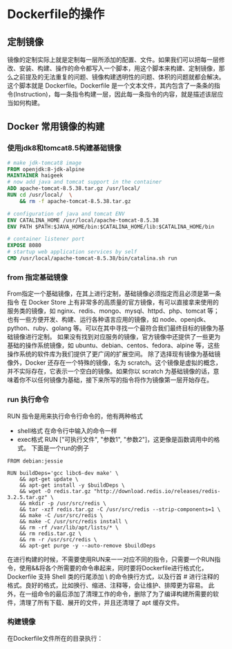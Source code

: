 # Dockerfile的操作

## 定制镜像

镜像的定制实际上就是定制每一层所添加的配置、文件。如果我们可以把每一层修改、安装、构建、操作的命令都写入一个脚本，用这个脚本来构建、定制镜像，那么之前提及的无法重复的问题、镜像构建透明性的问题、体积的问题就都会解决。这个脚本就是 Dockerfile。Dockerfile 是一个文本文件，其内包含了一条条的指令(Instruction)，每一条指令构建一层，因此每一条指令的内容，就是描述该层应当如何构建。

## Docker 常用镜像的构建

### 使用jdk8和tomcat8.5构建基础镜像

```dockerfile
# make jdk-tomcat8 image
FROM openjdk:8-jdk-alpine
MAINTAINER haigeek
# now add java and tomcat support in the container 
ADD apache-tomcat-8.5.38.tar.gz /usr/local/ 
RUN cd /usr/local/  \
    && rm -f apache-tomcat-8.5.38.tar.gz

# configuration of java and tomcat ENV 
ENV CATALINA_HOME /usr/local/apache-tomcat-8.5.38
ENV PATH $PATH:$JAVA_HOME/bin:$CATALINA_HOME/lib:$CATALINA_HOME/bin 

# container listener port 
EXPOSE 8080
# startup web application services by self 
CMD /usr/local/apache-tomcat-8.5.38/bin/catalina.sh run
```

### from 指定基础镜像

From指定一个基础镜像，在其上进行定制，基础镜像必须指定而且必须是第一条指令
在 Docker Store 上有非常多的高质量的官方镜像，有可以直接拿来使用的服务类的镜像，如 nginx、redis、mongo、mysql、httpd、php、tomcat 等；也有一些方便开发、构建、运行各种语言应用的镜像，如 node、openjdk、python、ruby、golang 等。可以在其中寻找一个最符合我们最终目标的镜像为基础镜像进行定制。
如果没有找到对应服务的镜像，官方镜像中还提供了一些更为基础的操作系统镜像，如 ubuntu、debian、centos、fedora、alpine 等，这些操作系统的软件库为我们提供了更广阔的扩展空间。
除了选择现有镜像为基础镜像外，Docker 还存在一个特殊的镜像，名为 scratch。这个镜像是虚拟的概念，并不实际存在，它表示一个空白的镜像。如果你以 scratch 为基础镜像的话，意味着你不以任何镜像为基础，接下来所写的指令将作为镜像第一层开始存在。

### run 执行命令

RUN 指令是用来执行命令行命令的，他有两种格式

- shell格式 在命令行中输入的命令一样
- exec格式 RUN ["可执行文件", "参数1", "参数2"]，这更像是函数调用中的格式。
  下面是一个run的例子

```shell
FROM debian:jessie

RUN buildDeps='gcc libc6-dev make' \
    && apt-get update \
    && apt-get install -y $buildDeps \
    && wget -O redis.tar.gz "http://download.redis.io/releases/redis-3.2.5.tar.gz" \
    && mkdir -p /usr/src/redis \
    && tar -xzf redis.tar.gz -C /usr/src/redis --strip-components=1 \
    && make -C /usr/src/redis \
    && make -C /usr/src/redis install \
    && rm -rf /var/lib/apt/lists/* \
    && rm redis.tar.gz \
    && rm -r /usr/src/redis \
    && apt-get purge -y --auto-remove $buildDeps
```

在进行构建的时候，不需要使用RUN来一一对应不同的指令，只需要一个RUN指令，使用&&将各个所需要的命令串起来，同时要将Dockerfile进行格式化，Dockerfile 支持 Shell 类的行尾添加 \ 的命令换行方式，以及行首 # 进行注释的格式。良好的格式，比如换行、缩进、注释等，会让维护、排障更为容易。
此外，在一组命令的最后添加了清理工作的命令，删除了为了编译构建所需要的软件，清理了所有下载、展开的文件，并且还清理了 apt 缓存文件。

### 构建镜像

在Dockerfile文件所在的目录执行：
